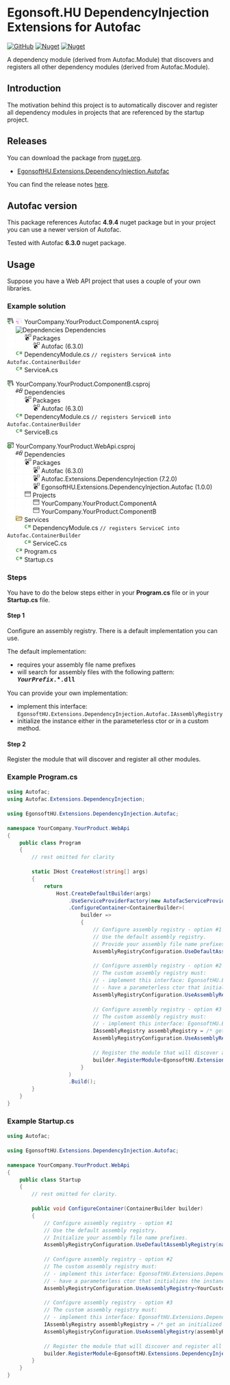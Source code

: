 # Egonsoft.HU DependencyInjection Extensions for Autofac

[![GitHub](https://img.shields.io/github/license/gcsizmadia/EgonsoftHU.Extensions.DependencyInjection.Autofac?label=License)](https://opensource.org/licenses/MIT)
[![Nuget](https://img.shields.io/nuget/v/EgonsoftHU.Extensions.DependencyInjection.Autofac?label=NuGet)](https://www.nuget.org/packages/EgonsoftHU.Extensions.DependencyInjection.Autofac)
[![Nuget](https://img.shields.io/nuget/dt/EgonsoftHU.Extensions.DependencyInjection.Autofac?label=Downloads)](https://www.nuget.org/packages/EgonsoftHU.Extensions.DependencyInjection.Autofac)

A dependency module (derived from Autofac.Module) that discovers and registers all other dependency modules (derived from Autofac.Module).

## Introduction

The motivation behind this project is to automatically discover and register all dependency modules in projects that are referenced by the startup project.

## Releases

You can download the package from [nuget.org](https://www.nuget.org/).
- [EgonsoftHU.Extensions.DependencyInjection.Autofac](https://www.nuget.org/packages/EgonsoftHU.Extensions.DependencyInjection.Autofac)

You can find the release notes [here](https://github.com/gcsizmadia/EgonsoftHU.Extensions.DependencyInjection.Autofac/releases).

## Autofac version

This package references Autofac **4.9.4** nuget package but in your project you can use a newer version of Autofac.

Tested with Autofac **6.3.0** nuget package.

## Usage

Suppose you have a Web API project that uses a couple of your own libraries.

### Example solution

![C# project](images/light/CSClassLibrary.png#gh-light-mode-only "C# Class Library") 
![C# project](images/dark/CSClassLibrary.png#gh-dark-mode-only "C# Class Library") 
YourCompany.YourProduct.ComponentA.csproj\
![Placeholder](images/Placeholder.png) ![Dependencies](images/Reference_16x.svg "Dependencies") Dependencies\
![Placeholder](images/Placeholder.png) ![Placeholder](images/Placeholder.png) ![NuGet reference](images/PackageReference.png "Packages") Packages\
![Placeholder](images/Placeholder.png) ![Placeholder](images/Placeholder.png) ![Placeholder](images/Placeholder.png) ![NuGet reference](images/PackageReference.png "Package Reference") Autofac (6.3.0)\
![Placeholder](images/Placeholder.png) ![C# file](images/CSFileNode.png "C# File") DependencyModule.cs `// registers ServiceA into Autofac.ContainerBuilder`\
![Placeholder](images/Placeholder.png) ![C# file](images/CSFileNode.png "C# File") ServiceA.cs

![C# project](images/CSClassLibrary.png "C# Class Library") YourCompany.YourProduct.ComponentB.csproj\
![Placeholder](images/Placeholder.png) ![Dependencies](images/ReferenceGroup.png "Dependencies") Dependencies\
![Placeholder](images/Placeholder.png) ![Placeholder](images/Placeholder.png) ![NuGet reference](images/PackageReference.png "Packages") Packages\
![Placeholder](images/Placeholder.png) ![Placeholder](images/Placeholder.png) ![Placeholder](images/Placeholder.png) ![NuGet reference](images/PackageReference.png "Package Reference") Autofac (6.3.0)\
![Placeholder](images/Placeholder.png) ![C# file](images/CSFileNode.png "C# File") DependencyModule.cs `// registers ServiceB into Autofac.ContainerBuilder`\
![Placeholder](images/Placeholder.png) ![C# file](images/CSFileNode.png "C# File") ServiceB.cs

![C# project](images/CSWebApplication.png "C# Web Application") YourCompany.YourProduct.WebApi.csproj\
![Placeholder](images/Placeholder.png) ![Dependencies](images/ReferenceGroup.png "Dependencies") Dependencies\
![Placeholder](images/Placeholder.png) ![Placeholder](images/Placeholder.png) ![NuGet reference](images/PackageReference.png "Packages") Packages\
![Placeholder](images/Placeholder.png) ![Placeholder](images/Placeholder.png) ![Placeholder](images/Placeholder.png) ![NuGet reference](images/PackageReference.png "Package Reference") Autofac (6.3.0)\
![Placeholder](images/Placeholder.png) ![Placeholder](images/Placeholder.png) ![Placeholder](images/Placeholder.png) ![NuGet reference](images/PackageReference.png "Package Reference") Autofac.Extensions.DependencyInjection (7.2.0)\
![Placeholder](images/Placeholder.png) ![Placeholder](images/Placeholder.png) ![Placeholder](images/Placeholder.png) ![NuGet reference](images/PackageReference.png "Package Reference") EgonsoftHU.Extensions.DependencyInjection.Autofac (1.0.0)\
![Placeholder](images/Placeholder.png) ![Placeholder](images/Placeholder.png) ![Dependencies](images/Application.png "Projects") Projects\
![Placeholder](images/Placeholder.png) ![Placeholder](images/Placeholder.png) ![Placeholder](images/Placeholder.png) ![C# project reference](images/Application.png "Project Reference") YourCompany.YourProduct.ComponentA\
![Placeholder](images/Placeholder.png) ![Placeholder](images/Placeholder.png) ![Placeholder](images/Placeholder.png) ![C# project reference](images/Application.png "Project Reference") YourCompany.YourProduct.ComponentB\
![Placeholder](images/Placeholder.png) ![C# file](images/FolderOpened.png "Folder") Services\
![Placeholder](images/Placeholder.png) ![Placeholder](images/Placeholder.png) ![C# file](images/CSFileNode.png "C# File") DependencyModule.cs `// registers ServiceC into Autofac.ContainerBuilder`\
![Placeholder](images/Placeholder.png) ![Placeholder](images/Placeholder.png) ![C# file](images/CSFileNode.png "C# File") ServiceC.cs\
![Placeholder](images/Placeholder.png) ![C# file](images/CSFileNode.png "C# File") Program.cs\
![Placeholder](images/Placeholder.png) ![C# file](images/CSFileNode.png "C# File") Startup.cs

### Steps

You have to do the below steps either in your **Program.cs** file or in your **Startup.cs** file.

#### Step 1

Configure an assembly registry. There is a default implementation you can use.

The default implementation:
- requires your assembly file name prefixes
- will search for assembly files with the following pattern: <span style="font-family: Consolas, 'Courier New', Courier, monospace;">__*YourPrefix*.\*.dll__</span>

You can provide your own implementation:
- implement this interface: `EgonsoftHU.Extensions.DependencyInjection.Autofac.IAssemblyRegistry`
- initialize the instance either in the parameterless ctor or in a custom method.

#### Step 2

Register the module that will discover and register all other modules.

### Example Program.cs

```C#
using Autofac;
using Autofac.Extensions.DependencyInjection;

using EgonsoftHU.Extensions.DependencyInjection.Autofac;

namespace YourCompany.YourProduct.WebApi
{
    public class Program
    {
        // rest omitted for clarity

        static IHost CreateHost(string[] args)
        {
            return
                Host.CreateDefaultBuilder(args)
                    .UseServiceProviderFactory(new AutofacServiceProviderFactory())
                    .ConfigureContainer<ContainerBuilder>(
                        builder =>
                        {
                            // Configure assembly registry - option #1
                            // Use the default assembly registry.
                            // Provide your assembly file name prefixes.
                            AssemblyRegistryConfiguration.UseDefaultAssemblyRegistry(nameof(YourCompany));

                            // Configure assembly registry - option #2
                            // The custom assembly registry must:
                            // - implement this interface: EgonsoftHU.Extensions.DependencyInjection.Autofac.IAssemblyRegistry
                            // - have a parameterless ctor that initializes the instance
                            AssemblyRegistryConfiguration.UseAssemblyRegistry<YourCustomAssemblyRegistry>();

                            // Configure assembly registry - option #3
                            // The custom assembly registry must:
                            // - implement this interface: EgonsoftHU.Extensions.DependencyInjection.Autofac.IAssemblyRegistry
                            IAssemblyRegistry assemblyRegistry = /* get an initialized instance of YourCustomAssemblyRegistry */
                            AssemblyRegistryConfiguration.UseAssemblyRegistry(assemblyRegistry);

                            // Register the module that will discover and register all other modules.
                            builder.RegisterModule<EgonsoftHU.Extensions.DependencyInjection.Autofac.DependencyModule>();
                        }
                    )
                    .Build();
        }
    }
}
```

### Example Startup.cs

```C#
using Autofac;

using EgonsoftHU.Extensions.DependencyInjection.Autofac;

namespace YourCompany.YourProduct.WebApi
{
    public class Startup
    {
        // rest omitted for clarity.

        public void ConfigureContainer(ContainerBuilder builder)
        {
            // Configure assembly registry - option #1
            // Use the default assembly registry.
            // Initialize your assembly file name prefixes.
            AssemblyRegistryConfiguration.UseDefaultAssemblyRegistry(nameof(YourCompany));

            // Configure assembly registry - option #2
            // The custom assembly registry must:
            // - implement this interface: EgonsoftHU.Extensions.DependencyInjection.Autofac.IAssemblyRegistry
            // - have a parameterless ctor that initializes the instance
            AssemblyRegistryConfiguration.UseAssemblyRegistry<YourCustomAssemblyRegistry>();

            // Configure assembly registry - option #3
            // The custom assembly registry must:
            // - implement this interface: EgonsoftHU.Extensions.DependencyInjection.Autofac.IAssemblyRegistry
            IAssemblyRegistry assemblyRegistry = /* get an initialized instance of YourCustomAssemblyRegistry */
            AssemblyRegistryConfiguration.UseAssemblyRegistry(assemblyRegistry);

            // Register the module that will discover and register all other modules.
            builder.RegisterModule<EgonsoftHU.Extensions.DependencyInjection.Autofac.DependencyModule>();
        }
    }
}
```
